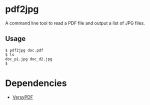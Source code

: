# pdf2jpg

A command line tool to read a PDF file and output a list of JPG files.

## Usage

```
$ pdf2jpg doc.pdf
$ ls
doc_p1.jpg doc_d2.jpg
$
```

# Dependencies
 - [VersyPDF](https://github.com/sybrexsys/VersyPDF)
 
